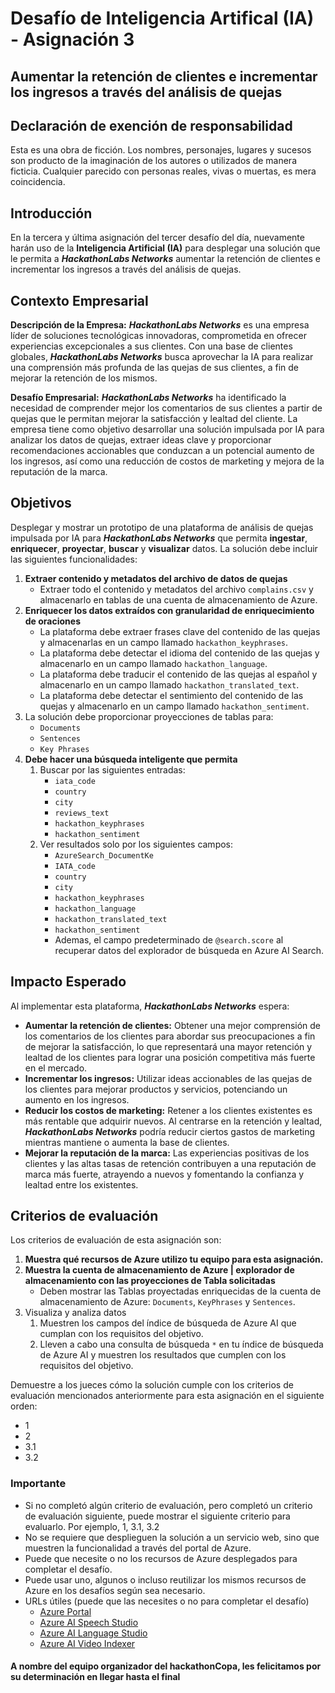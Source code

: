# Desafío de Inteligencia Artifical (IA) - Asignación 3

## Aumentar la retención de clientes e incrementar los ingresos a través del análisis de quejas

## Declaración de exención de responsabilidad

Esta es una obra de ficción. Los nombres, personajes, lugares y sucesos son producto de la imaginación de los autores o utilizados de manera ficticia. Cualquier parecido con personas reales, vivas o muertas, es mera coincidencia.

## Introducción

En la tercera y última asignación del tercer desafío del día, nuevamente harán uso de la **Inteligencia Artificial (IA)** para desplegar una solución que le permita a ***HackathonLabs Networks*** aumentar la retención de clientes e incrementar los ingresos a través del análisis de quejas.

## Contexto Empresarial

**Descripción de la Empresa:**
***HackathonLabs Networks*** es una empresa líder de soluciones tecnológicas innovadoras, comprometida en ofrecer experiencias excepcionales a sus clientes. Con una base de clientes globales, ***HackathonLabs Networks*** busca aprovechar la IA para realizar una comprensión más profunda de las quejas de sus clientes, a fin de mejorar la retención de los mismos.

**Desafío Empresarial:** ***HackathonLabs Networks*** ha identificado la necesidad de comprender mejor los comentarios de sus clientes a partir de quejas que le permitan mejorar la satisfacción y lealtad del cliente. La empresa tiene como objetivo desarrollar una solución impulsada por IA para analizar los datos de quejas, extraer ideas clave y proporcionar recomendaciones accionables que conduzcan a un potencial aumento de los ingresos, así como una reducción de costos de marketing y mejora de la reputación de la marca.

## Objetivos

Desplegar y mostrar un prototipo de una plataforma de análisis de quejas impulsada por IA para ***HackathonLabs Networks*** que permita **ingestar**, **enriquecer**, **proyectar**, **buscar** y **visualizar** datos. La solución debe incluir las siguientes funcionalidades:

1. **Extraer contenido y metadatos del archivo de datos de quejas**
   - Extraer todo el contenido y metadatos del archivo `complains.csv` y almacenarlo en tablas de una cuenta de almacenamiento de Azure.
2. **Enriquecer los datos extraídos con granularidad de enriquecimiento de oraciones**
    - La plataforma debe extraer frases clave del contenido de las quejas y almacenarlas en un campo llamado `hackathon_keyphrases`.
    - La plataforma debe detectar el idioma del contenido de las quejas y almacenarlo en un campo llamado `hackathon_language`.
    - La plataforma debe traducir el contenido de las quejas al español y almacenarlo en un campo llamado `hackathon_translated_text`.
    - La plataforma debe detectar el sentimiento del contenido de las quejas y almacenarlo en un campo llamado `hackathon_sentiment`.
3. La solución debe proporcionar proyecciones de tablas para:
    - `Documents`
    - `Sentences`
    - `Key Phrases`
4. **Debe hacer una búsqueda inteligente que permita**
   1. Buscar por las siguientes entradas:
      - `iata_code`
      - `country`
      - `city`
      - `reviews_text`
      - `hackathon_keyphrases`
      - `hackathon_sentiment`
   2. Ver resultados solo por los siguientes campos:
      - `AzureSearch_DocumentKe`
      - `IATA_code`
      - `country`
      - `city`
      - `hackathon_keyphrases`
      - `hackathon_language`
      - `hackathon_translated_text`
      - `hackathon_sentiment`
      - Ademas, el campo predeterminado de `@search.score` al recuperar datos del explorador de búsqueda en Azure AI Search.

## Impacto Esperado

Al implementar esta plataforma, ***HackathonLabs Networks*** espera:

- **Aumentar la retención de clientes:** Obtener una mejor comprensión de los comentarios de los clientes para abordar sus preocupaciones a fin de mejorar la satisfacción, lo que representará una mayor retención y lealtad de los clientes para lograr una posición competitiva más fuerte en el mercado.
- **Incrementar los ingresos:** Utilizar ideas accionables de las quejas de los clientes para mejorar productos y servicios, potenciando un aumento en los ingresos.
- **Reducir los costos de marketing:** Retener a los clientes existentes es más rentable que adquirir nuevos. Al centrarse en la retención y lealtad, ***HackathonLabs Networks*** podría reducir ciertos gastos de marketing mientras mantiene o aumenta la base de clientes.
- **Mejorar la reputación de la marca:** Las experiencias positivas de los clientes y las altas tasas de retención contribuyen a una reputación de marca más fuerte, atrayendo a nuevos y fomentando la confianza y lealtad entre los existentes.

## Criterios de evaluación

Los criterios de evaluación de esta asignación son:

1. **Muestra qué recursos de Azure utilizo tu equipo para esta asignación.**
2. **Muestra la cuenta de almacenamiento de Azure | explorador de almacenamiento con las proyecciones de Tabla solicitadas**
   - Deben mostrar las Tablas proyectadas enriquecidas de la cuenta de almacenamiento de Azure: `Documents`, `KeyPhrases` y `Sentences`.
3. Visualiza y analiza datos
   1. Muestren los campos del índice de búsqueda de Azure AI que cumplan con los requisitos del objetivo.
   2. Lleven a cabo una consulta de búsqueda `*` en tu índice de búsqueda de Azure AI y muestren los resultados que cumplen con los requisitos del objetivo.

Demuestre a los jueces cómo la solución cumple con los criterios de evaluación mencionados anteriormente para esta asignación en el siguiente orden:

- 1
- 2
- 3.1
- 3.2

### Importante

- Si no completó algún criterio de evaluación, pero completó un criterio de evaluación siguiente, puede mostrar el siguiente criterio para evaluarlo. Por ejemplo, 1, 3.1, 3.2
- No se requiere que desplieguen la solución a un servicio web, sino que muestren la funcionalidad a través del portal de Azure.
- Puede que necesite o no los recursos de Azure desplegados para completar el desafío.
- Puede usar uno, algunos o incluso reutilizar los mismos recursos de Azure en los desafíos según sea necesario.
- URLs útiles (puede que las necesites o no para completar el desafío)
  - [Azure Portal](https://portal.azure.com/)
  - [Azure AI Speech Studio](https://speech.microsoft.com/)
  - [Azure AI Language Studio](https://language.cognitive.azure.com/)
  - [Azure AI Video Indexer](https://www.videoindexer.ai/)

#### A nombre del equipo organizador del hackathonCopa, les felicitamos por su determinación en llegar hasta el final
